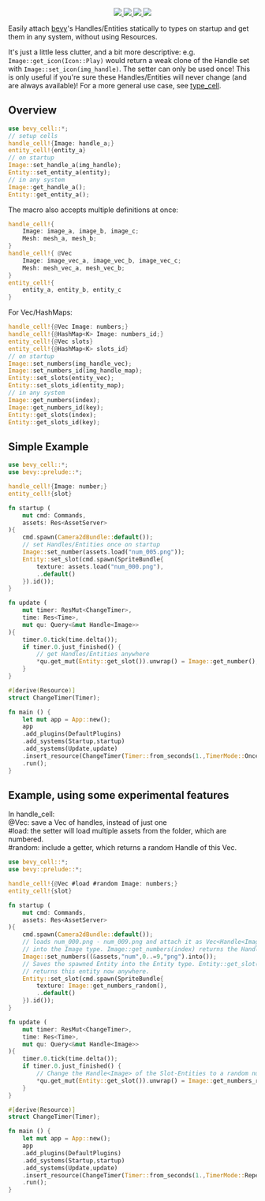 <p align="center">
    <a href="https://github.com/dekirisu/bevy_cell" style="position:relative">
        <img src="https://img.shields.io/badge/github-dekirisu/bevy_cell-ee6677">
    </a>
    <a href="https://crates.io/crates/bevy_cell" style="position:relative">
        <img src="https://img.shields.io/crates/v/bevy_cell">
    </a>
    <a href="https://docs.rs/bevy_cell" style="position:relative">
        <img src="https://img.shields.io/docsrs/bevy_cell">
    </a>
    <a href="https://discord.gg/kevWvBuPFg" style="position:relative">
        <img src="https://img.shields.io/discord/515100001903312898">
    </a>
</p>

Easily attach <a href="https://github.com/bevyengine/bevy">bevy</a>'s Handles/Entities statically to types on startup and get them in any system, without using Resources.

It's just a little less clutter, and a bit more descriptive: e.g. `Image::get_icon(Icon::Play)` would return a weak clone of the Handle set with `Image::set_icon(img_handle)`. The setter can only be used once! This is only useful if you're sure these Handles/Entities will never change (and are always available)! For a more general use case, see <a href="https://github.com/dekirisu/type_cell">type_cell</a>.

## Overview
```rust 
use bevy_cell::*;
// setup cells
handle_cell!{Image: handle_a;}
entity_cell!{entity_a}
// on startup
Image::set_handle_a(img_handle);
Entity::set_entity_a(entity);
// in any system
Image::get_handle_a();
Entity::get_entity_a();
```
The macro also accepts multiple definitions at once:
```rust 
handle_cell!{
    Image: image_a, image_b, image_c;
    Mesh: mesh_a, mesh_b;
}
handle_cell!{ @Vec
    Image: image_vec_a, image_vec_b, image_vec_c;
    Mesh: mesh_vec_a, mesh_vec_b;
}
entity_cell!{
    entity_a, entity_b, entity_c
}
```
For Vec/HashMaps:
```rust 
handle_cell!{@Vec Image: numbers;}
handle_cell!{@HashMap<K> Image: numbers_id;}
entity_cell!{@Vec slots}
entity_cell!{@HashMap<K> slots_id}
// on startup
Image::set_numbers(img_handle_vec);
Image::set_numbers_id(img_handle_map);
Entity::set_slots(entity_vec);
Entity::set_slots_id(entity_map);
// in any system
Image::get_numbers(index);
Image::get_numbers_id(key);
Entity::get_slots(index);
Entity::get_slots_id(key);
```
## Simple Example
```rust
use bevy_cell::*;
use bevy::prelude::*;

handle_cell!{Image: number;}
entity_cell!{slot}

fn startup (
    mut cmd: Commands,
    assets: Res<AssetServer>
){
    cmd.spawn(Camera2dBundle::default());
    // set Handles/Entities once on startup
    Image::set_number(assets.load("num_005.png"));
    Entity::set_slot(cmd.spawn(SpriteBundle{
        texture: assets.load("num_000.png"),
        ..default()
    }).id());
}

fn update (
    mut timer: ResMut<ChangeTimer>,
    time: Res<Time>,
    mut qu: Query<&mut Handle<Image>>
){
    timer.0.tick(time.delta());
    if timer.0.just_finished() {
        // get Handles/Entities anywhere
        *qu.get_mut(Entity::get_slot()).unwrap() = Image::get_number(); 
    }
}

#[derive(Resource)]
struct ChangeTimer(Timer);

fn main () {
    let mut app = App::new();
    app
    .add_plugins(DefaultPlugins)
    .add_systems(Startup,startup)
    .add_systems(Update,update)
    .insert_resource(ChangeTimer(Timer::from_seconds(1.,TimerMode::Once)))
    .run();
}

```
## Example, using some experimental features
In handle_cell:<br>
@Vec: save a Vec of handles, instead of just one<br>
#load: the setter will load multiple assets from the folder, which are numbered.<br>
#random: include a getter, which returns a random Handle of this Vec.

```rust
use bevy_cell::*;
use bevy::prelude::*;

handle_cell!{@Vec #load #random Image: numbers;}
entity_cell!{slot}

fn startup (
    mut cmd: Commands,
    assets: Res<AssetServer>
){
    cmd.spawn(Camera2dBundle::default());
    // loads num_000.png - num_009.png and attach it as Vec<Handle<Image>>
    // into the Image type. Image::get_numbers(index) returns the Handle now.
    Image::set_numbers((&assets,"num",0..=9,"png").into());
    // Saves the spawned Entity into the Entity type. Entity::get_slot()
    // returns this entity now anywhere.
    Entity::set_slot(cmd.spawn(SpriteBundle{
        texture: Image::get_numbers_random(),
        ..default()
    }).id());
}

fn update (
    mut timer: ResMut<ChangeTimer>,
    time: Res<Time>,
    mut qu: Query<&mut Handle<Image>>
){
    timer.0.tick(time.delta());
    if timer.0.just_finished() {
        // Change the Handle<Image> of the Slot-Entities to a random number-image.
        *qu.get_mut(Entity::get_slot()).unwrap() = Image::get_numbers_random(); 
    }
}

#[derive(Resource)]
struct ChangeTimer(Timer);

fn main () {
    let mut app = App::new();
    app
    .add_plugins(DefaultPlugins)
    .add_systems(Startup,startup)
    .add_systems(Update,update)
    .insert_resource(ChangeTimer(Timer::from_seconds(1.,TimerMode::Repeating)))
    .run();
}

```